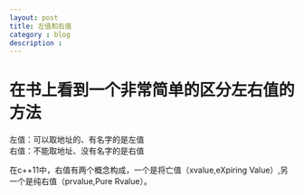 ```yaml
---
layout: post
title: 左值和右值
category : blog
description :  
---
```


在书上看到一个非常简单的区分左右值的方法
========

<pre>
左值：可以取地址的、有名字的是左值
右值：不能取地址、没有名字的是右值
</pre>

在c++11中，右值有两个概念构成，一个是将亡值（xvalue,eXpiring Value）,另一个是纯右值（prvalue,Pure Rvalue）。
